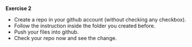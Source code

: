 **Exercise 2**

- Create a repo in your github account (without checking any checkbox).
- Follow the instruction inside the folder you created before.
- Push your files into github.
- Check your repo now and see the change.
